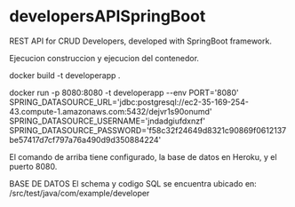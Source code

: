 # developersAPISpringBoot
REST API for CRUD Developers, developed with SpringBoot framework.

Ejecucion construccion y ejecucion del contenedor.

docker build -t developerapp .

docker run -p 8080:8080 -t developerapp --env PORT='8080' \
SPRING_DATASOURCE_URL='jdbc:postgresql://ec2-35-169-254-43.compute-1.amazonaws.com:5432/dejvr1s90onumd' \
SPRING_DATASOURCE_USERNAME='jndadgiufdxnzf' \
SPRING_DATASOURCE_PASSWORD='f58c32f24649d8321c90869f0612137be57417d7cf797a76a490d9d350884224'

El comando de arriba tiene configurado, la base de datos en Heroku, y el puerto 8080.

BASE DE DATOS
El schema y codigo SQL se encuentra ubicado en: /src/test/java/com/example/developer